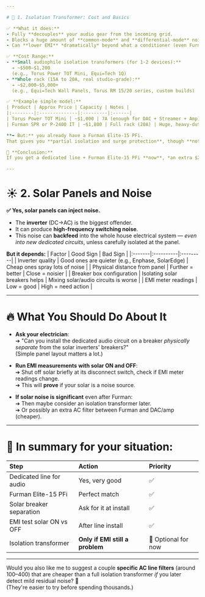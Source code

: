```yaml
---

# 🧲 1. Isolation Transformer: Cost and Basics

✅ **What it does:**
- Fully **decouples** your audio gear from the incoming grid.
- Blocks a huge amount of **common-mode** and **differential-mode** noise.
- Can **lower EMI** *dramatically* beyond what a conditioner (even Furman) can do alone.

✅ **Cost Range:**
- **Small audiophile isolation transformers (for 1-2 devices):**  
  ➔ ~$500–$1,200  
  (e.g., Torus Power TOT Mini, Equi=Tech 1Q)  
- **Whole rack (15A to 20A, real studio-grade):**  
  ➔ ~$2,000–$5,000+  
  (e.g., Equi=Tech Wall Panels, Torus RM 15/20 series, custom builds)

✅ **Example simple model:**
| Product | Approx Price | Capacity | Notes |
|:--------|:--------------|:---------|:------|
| Torus Power TOT Mini | ~$1,000 | 7A (enough for DAC + Streamer + Amp) | Very clean |
| Furman SPR or P-2400 IT | ~$1,800 | Full rack (20A) | Huge, heavy-duty |

**➡️ But:** you already have a Furman Elite-15 PFi.  
That gives you **partial isolation and surge protection**, though **not true full galvanic isolation** like a giant transformer would.

🏁 **Conclusion:**  
If you get a dedicated line + Furman Elite-15 PFi **now**, *an extra $2k transformer is totally optional* unless you *still* detect noise issues after the upgrade.

---
```


# ☀️ 2. Solar Panels and Noise

**✅ Yes, solar panels can inject noise.**
- The **inverter** (DC→AC) is the biggest offender.
- It can produce **high-frequency switching noise**.
- This noise can **backfeed** into the whole house electrical system — *even into new dedicated circuits*, unless carefully isolated at the panel.

**But it depends:**
| Factor | Good Sign | Bad Sign |
|:-------|:----------|:---------|
| Inverter quality | Good ones are quieter (e.g., Enphase, SolarEdge) | Cheap ones spray lots of noise |
| Physical distance from panel | Further = better | Close = noisier |
| Breaker box configuration | Isolating solar breakers helps | Mixing solar/audio circuits is worse |
| EMI meter readings | Low = good | High = need action |

---

# 🔥 What You Should Do About It

- **Ask your electrician**:  
  ➔ "Can you install the dedicated audio circuit on a breaker *physically separate* from the solar inverters' breakers?"  
  (Simple panel layout matters a lot.)

- **Run EMI measurements** **with solar ON and OFF**:  
  ➔ Shut off solar briefly at its disconnect switch, check if EMI meter readings change.  
  ➔ This will **prove** if your solar is a noise source.

- **If solar noise is significant** even after Furman:  
  ➔ Then maybe consider an isolation transformer later.  
  ➔ Or possibly an extra AC filter between Furman and DAC/amp (cheaper).

---

# 🧹 In summary for your situation:

| Step | Action | Priority |
|:-----|:-------|:---------|
| Dedicated line for audio | Yes, very good | ✅ |
| Furman Elite-15 PFi | Perfect match | ✅ |
| Solar breaker separation | Ask for it at install | ✅ |
| EMI test solar ON vs OFF | After line install | ✅ |
| Isolation transformer | **Only if EMI still a problem** | 🛑 Optional for now |

---

Would you also like me to suggest a couple **specific AC line filters** (around $100–$400) that are cheaper than a full isolation transformer *if* you later detect mild residual noise? 🎯  
(They're easier to try before spending thousands.)
